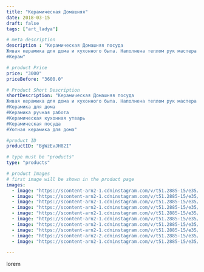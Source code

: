 ```yaml
---
title: "Керамическая Домашняя"
date: 2018-03-15
draft: false
tags: ["art_ladya"]

# meta description
description : "Керамическая Домашняя посуда
Живая керамика для дома и кухонного быта. Наполнена теплом рук мастера и исполнена из чистого природного материала –глина. 
#Керам"

# product Price
price: "3000"
priceBefore: "3600.0"

# Product Short Description
shortDescription: "Керамическая Домашняя посуда
Живая керамика для дома и кухонного быта. Наполнена теплом рук мастера и исполнена из чистого природного материала –глина. 
#Керамика для дома
#Керамика ручная работа
#Керамическая кухонная утварь
#Керамическая посуда
#Уютная керамика для дома"

#product ID
productID: "BgWzEvJH82I"

# type must be "products"
type: "products"

# product Images
# first image will be shown in the product page
images:
  - image: "https://scontent-arn2-1.cdninstagram.com/v/t51.2885-15/e35/40042862_2194588330797150_6357529046737223680_n.jpg?se=8&tp=1&_nc_ht=scontent-arn2-1.cdninstagram.com&_nc_cat=106&_nc_ohc=NejNCsO8WSgAX81ICQ_&oh=f22e6f596c92a582b38b6f4900af7446&oe=606C4084&ig_cache_key=MTczNTc5OTAzNjEzODc5NzQ5MA%3D%3D.2"
  - image: "https://scontent-arn2-1.cdninstagram.com/v/t51.2885-15/e35/40483412_2409559435937487_3032502620443901952_n.jpg?se=8&tp=1&_nc_ht=scontent-arn2-1.cdninstagram.com&_nc_cat=103&_nc_ohc=zShtaPUY_ZYAX-OsnOP&oh=73bdcce9df51e8576913f88f3d4f081d&oe=606CF1B8&ig_cache_key=MTczNTc5OTA0Nzg3NDQ4MTIyMg%3D%3D.2"
  - image: "https://scontent-arn2-1.cdninstagram.com/v/t51.2885-15/e35/39978477_1666502020142959_2894509637665554432_n.jpg?tp=1&_nc_ht=scontent-arn2-1.cdninstagram.com&_nc_cat=107&_nc_ohc=P_gE8VoAankAX8PcQaH&oh=5f3c5f08cb6318b21fdd2bdd6b09df0e&oe=606D11AE&ig_cache_key=MTczNTc5OTA1OTg5NTQzMjMxMQ%3D%3D.2"
  - image: "https://scontent-arn2-1.cdninstagram.com/v/t51.2885-15/e35/41009668_520779681681289_8496824421191778304_n.jpg?tp=1&_nc_ht=scontent-arn2-1.cdninstagram.com&_nc_cat=101&_nc_ohc=eljwQvxyg1gAX-8ZDHD&oh=fa5cd2e9b58cf0204ef3c6836f204d7f&oe=606C516B&ig_cache_key=MTczNTc5OTA2OTA2NDEwNjQzMg%3D%3D.2"
  - image: "https://scontent-arn2-1.cdninstagram.com/v/t51.2885-15/e35/40420697_507540256340296_8961102139552169984_n.jpg?se=8&tp=1&_nc_ht=scontent-arn2-1.cdninstagram.com&_nc_cat=104&_nc_ohc=QX70ziVeY_cAX9HiTrq&oh=549cc093d8cc79a436f4f27761137349&oe=606BF498&ig_cache_key=MTczNTc5OTA3NzcyMTM0MDA3Mg%3D%3D.2"
  - image: "https://scontent-arn2-1.cdninstagram.com/v/t51.2885-15/e35/40958580_963482063839701_1639524196683874304_n.jpg?se=8&tp=1&_nc_ht=scontent-arn2-1.cdninstagram.com&_nc_cat=109&_nc_ohc=1-AsNNdotPgAX8a-Y8c&oh=447b8268119e1e57c1991a95d7550271&oe=606AA4E1&ig_cache_key=MTczNTc5OTA4NzcyMDQyMDMwNA%3D%3D.2"
  - image: "https://scontent-arn2-1.cdninstagram.com/v/t51.2885-15/e35/40326513_460040331149559_7508269176109137920_n.jpg?se=8&tp=1&_nc_ht=scontent-arn2-1.cdninstagram.com&_nc_cat=103&_nc_ohc=VEB9GU8-qhEAX-vvV1X&oh=b2dc6ae5cc74242366dcb082250d31c0&oe=606C4080&ig_cache_key=MTczNTc5OTA5OTkwMDc4MjI4NA%3D%3D.2"
  - image: "https://scontent-arn2-1.cdninstagram.com/v/t51.2885-15/e35/40460658_294456101348373_7411034449422319616_n.jpg?se=7&tp=1&_nc_ht=scontent-arn2-1.cdninstagram.com&_nc_cat=109&_nc_ohc=VO4JQhoRXWAAX_67a67&oh=17228f3cfaf937562b9a78b37f20dd93&oe=606A1115&ig_cache_key=MTczNTc5OTEwOTA1MjU1MjQzMw%3D%3D.2"
  - image: "https://scontent-arn2-2.cdninstagram.com/v/t51.2885-15/e35/39910226_298401774078689_5945725984668909568_n.jpg?se=8&tp=1&_nc_ht=scontent-arn2-2.cdninstagram.com&_nc_cat=105&_nc_ohc=sHPD1KtoU3oAX97NKxa&oh=3d27047ab4254c1b1fef49edef838166&oe=606CB731&ig_cache_key=MTczNTc5OTEyMTQ1OTQ0NzYwOQ%3D%3D.2"
  - image: "https://scontent-arn2-1.cdninstagram.com/v/t51.2885-15/e35/40639263_752793665066829_2948240662086025216_n.jpg?se=8&tp=1&_nc_ht=scontent-arn2-1.cdninstagram.com&_nc_cat=109&_nc_ohc=N9NLz4w7IxIAX9KrC6R&oh=24f8c7c24635e5316a364a4e66b4f669&oe=606B8C5F&ig_cache_key=MTczNTc5OTE1MDY5MzgyNDE0Mw%3D%3D.2"

---
```

lorem
